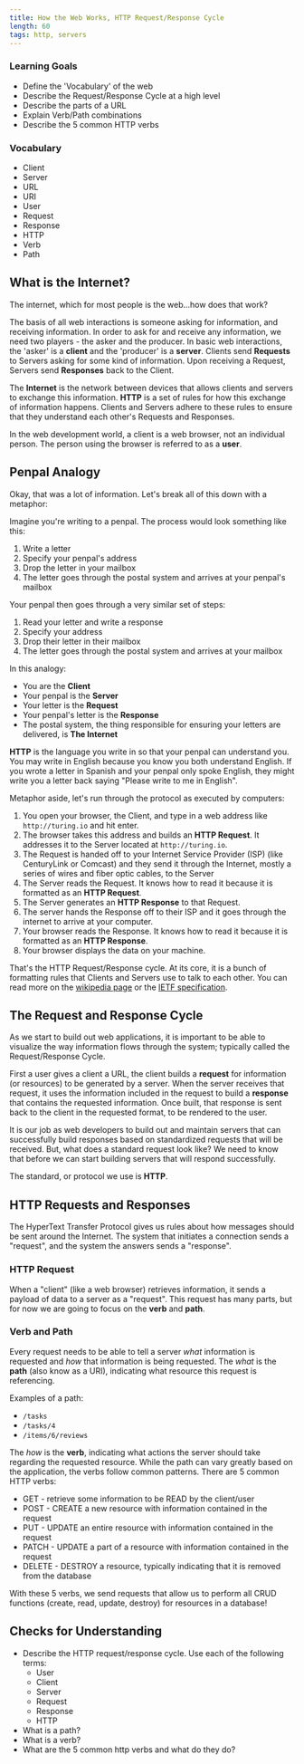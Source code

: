 ```yaml
---
title: How the Web Works, HTTP Request/Response Cycle
length: 60
tags: http, servers
---
```


### Learning Goals

* Define the 'Vocabulary' of the web
* Describe the Request/Response Cycle at a high level
* Describe the parts of a URL
* Explain Verb/Path combinations
* Describe the 5 common HTTP verbs

### Vocabulary

* Client
* Server
* URL
* URI
* User
* Request
* Response
* HTTP
* Verb
* Path

## What is the Internet?

The internet, which for most people is the web...how does that work?

The basis of all web interactions is someone asking for information, and receiving information. In order to ask for and receive any information, we need two players - the asker and the producer. In basic web interactions, the 'asker' is a **client** and the 'producer' is a **server**. Clients send **Requests** to Servers asking for some kind of information. Upon receiving a Request, Servers send **Responses** back to the Client.

The **Internet** is the network between devices that allows clients and servers to exchange this information. **HTTP** is a set of rules for how this exchange of information happens. Clients and Servers adhere to these rules to ensure that they understand each other's Requests and Responses.

In the web development world, a client is a web browser, not an individual person.  The person using the browser is referred to as a **user**.  

## Penpal Analogy

Okay, that was a lot of information. Let's break all of this down with a metaphor:

Imagine you're writing to a penpal. The process would look something like this:

1. Write a letter
1. Specify your penpal's address
1. Drop the letter in your mailbox
1. The letter goes through the postal system and arrives at your penpal's mailbox

Your penpal then goes through a very similar set of steps:

1. Read your letter and write a response
1. Specify your address
1. Drop their letter in their mailbox
1. The letter goes through the postal system and arrives at your mailbox

In this analogy:

* You are the **Client**
* Your penpal is the **Server**
* Your letter is the **Request**
* Your penpal's letter is the **Response**
* The postal system, the thing responsible for ensuring your letters are delivered, is **The Internet**

**HTTP** is the language you write in so that your penpal can understand you. You may write in English because you know you both understand English. If you wrote a letter in Spanish and your penpal only spoke English, they might write you a letter back saying "Please write to me in English".

Metaphor aside, let's run through the protocol as executed by computers:

1. You open your browser, the Client, and type in a web address like `http://turing.io` and hit enter.
1. The browser takes this address and builds an **HTTP Request**. It addresses it to the Server located at `http://turing.io`.
1. The Request is handed off to your Internet Service Provider (ISP) (like CenturyLink or Comcast) and they send it through the Internet, mostly a series of wires and fiber optic cables, to the Server
1. The Server reads the Request. It knows how to read it because it is formatted as an **HTTP Request**.
1. The Server generates an **HTTP Response** to that Request.
1. The server hands the Response off to their ISP and it goes through the internet to arrive at your computer.
1. Your browser reads the Response. It knows how to read it because it is formatted as an **HTTP Response**.
1. Your browser displays the data on your machine.

That's the HTTP Request/Response cycle. At its core, it is a bunch of formatting rules that Clients and Servers use to talk to each other. You can read more on the [wikipedia page](https://en.wikipedia.org/wiki/Hypertext_Transfer_Protocol) or the [IETF specification](https://tools.ietf.org/html/rfc2616).


## The Request and Response Cycle

As we start to build out web applications, it is important to be able to visualize the way information flows through the system; typically called the Request/Response Cycle.

First a user gives a client a URL, the client builds a **request** for information (or resources) to be generated by a server.  When the server receives that request, it uses the information included in the request to build a **response** that contains the requested information. Once built, that response is sent back to the client in the requested format, to be rendered to the user.

It is our job as web developers to build out and maintain servers that can successfully build responses based on standardized requests that will be received.  But, what does a standard request look like?  We need to know that before we can start building servers that will respond successfully.

The standard, or protocol we use is **HTTP**.

## HTTP Requests and Responses

The HyperText Transfer Protocol gives us rules about how messages should be sent around the Internet. The system that initiates a connection sends a "request", and the system the answers sends a "response".

### HTTP Request

When a "client" (like a web browser) retrieves information, it sends a payload of data to a server as a "request". This request has many parts, but for now we are going to focus on the **verb** and **path**.

### Verb and Path

Every request needs to be able to tell a server *what* information is requested and *how* that information is being requested.  The *what* is the **path** (also know as a URI), indicating what resource this request is referencing.

Examples of a path:

* `/tasks`
* `/tasks/4`
* `/items/6/reviews`

The *how* is the **verb**, indicating what actions the server should take regarding the requested resource.  While the path can vary greatly based on the application, the verbs follow common patterns.  There are 5 common HTTP verbs:

- GET - retrieve some information to be READ by the client/user
- POST - CREATE a new resource with information contained in the request
- PUT - UPDATE an entire resource with information contained in the request
- PATCH - UPDATE a part of a resource with information contained in the request
- DELETE - DESTROY a resource, typically indicating that it is removed from the database

With these 5 verbs, we send requests that allow us to perform all CRUD functions (create, read, update, destroy) for resources in a database!

## Checks for Understanding

* Describe the HTTP request/response cycle. Use each of the following terms:
  * User
  * Client
  * Server
  * Request
  * Response
  * HTTP
* What is a path?
* What is a verb?
* What are the 5 common http verbs and what do they do?
